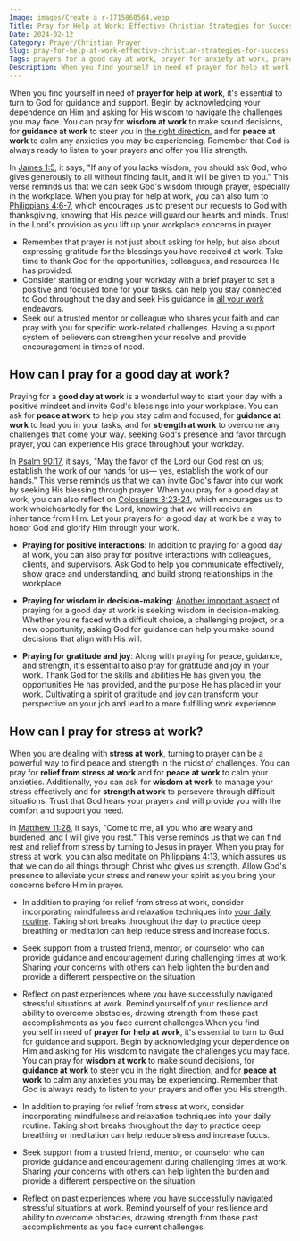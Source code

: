 ```yaml
---
Image: images/Create a r-1715860564.webp
Title: Pray for Help at Work: Effective Christian Strategies for Success
Date: 2024-02-12
Category: Prayer/Christian Prayer
Slug: pray-for-help-at-work-effective-christian-strategies-for-success
Tags: prayers for a good day at work, prayer for anxiety at work, prayer for wisdom at work, prayer for guidance at work, prayer for help at work, prayer for peace at work, prayer for a great day at work, prayer for good day at work, prayers for the workplace, prayer at workplace, short prayer for stress at work, prayer for work guidance, prayer for difficulties at work, prayer for stress at work, prayer, christian prayer
Description: When you find yourself in need of prayer for help at work its essential to turn to God for guidance and support Begin by acknowledging your dependence on Him and asking for His wisdom to navigate the challenges you may face You can pray for wisdom at work to make
---
```


When you find yourself in need of **prayer for help at work**, it's essential to turn to God for guidance and support. Begin by acknowledging your dependence on Him and asking for His wisdom to navigate the challenges you may face. You can pray for **wisdom at work** to make sound decisions, for **guidance at work** to steer you in [the right direction](/powerful-ways-to-pray-for-someone-a-christians-guide-to-intercessory-power), and for **peace at work** to calm any anxieties you may be experiencing. Remember that God is always ready to listen to your prayers and offer you His strength.

In [James 1:5](https://www.bibleref.com/James/1/James-1-5.html), it says, "If any of you lacks wisdom, you should ask God, who gives generously to all without finding fault, and it will be given to you." This verse reminds us that we can seek God's wisdom through prayer, especially in the workplace. When you pray for help at work, you can also turn to [Philippians 4:6-7](https://www.bibleref.com/Philippians/4/Philippians-4-6.html), which encourages us to present our requests to God with thanksgiving, knowing that His peace will guard our hearts and minds. Trust in the Lord's provision as you lift up your workplace concerns in prayer.

- Remember that prayer is not just about asking for help, but also about expressing gratitude for the blessings you have received at work. Take time to thank God for the opportunities, colleagues, and resources He has provided.
- Consider starting or ending your workday with a brief prayer to set a positive and focused tone for your tasks.  can help you stay connected to God throughout the day and seek His guidance in [all your work](/reviving-christian-customs) endeavors.
- Seek out a trusted mentor or colleague who shares your faith and can pray with you for specific work-related challenges. Having a support system of believers can strengthen your resolve and provide encouragement in times of need.

## How can I pray for a good day at work?

Praying for a **good day at work** is a wonderful way to start your day with a positive mindset and invite God's blessings into your workplace. You can ask for **peace at work** to help you stay calm and focused, for **guidance at work** to lead you in your tasks, and for **strength at work** to overcome any challenges that come your way.  seeking God's presence and favor through prayer, you can experience His grace throughout your workday.

In [Psalm 90:17](https://www.bibleref.com/Psalm/90/Psalm-90-17.html), it says, "May the favor of the Lord our God rest on us; establish the work of our hands for us— yes, establish the work of our hands." This verse reminds us that we can invite God's favor into our work by seeking His blessing through prayer. When you pray for a good day at work, you can also reflect on [Colossians 3:23-24](https://www.bibleref.com/Colossians/3/Colossians-3-23.html), which encourages us to work wholeheartedly for the Lord, knowing that we will receive an inheritance from Him. Let your prayers for a good day at work be a way to honor God and glorify Him through your work.

- **Praying for positive interactions**: In addition to praying for a good day at work, you can also pray for positive interactions with colleagues, clients, and supervisors. Ask God to help you communicate effectively, show grace and understanding, and build strong relationships in the workplace.

- **Praying for wisdom in decision-making**: [Another important aspect](/how-to-determine-if-you-are-a-true-christian-essential-signs-to-look-for) of praying for a good day at work is seeking wisdom in decision-making. Whether you're faced with a difficult choice, a challenging project, or a new opportunity, asking God for guidance can help you make sound decisions that align with His will.

- **Praying for gratitude and joy**: Along with praying for peace, guidance, and strength, it's essential to also pray for gratitude and joy in your work. Thank God for the skills and abilities He has given you, the opportunities He has provided, and the purpose He has placed in your work. Cultivating a spirit of gratitude and joy can transform your perspective on your job and lead to a more fulfilling work experience.

## How can I pray for stress at work?

When you are dealing with **stress at work**, turning to prayer can be a powerful way to find peace and strength in the midst of challenges. You can pray for **relief from stress at work** and for **peace at work** to calm your anxieties. Additionally, you can ask for **wisdom at work** to manage your stress effectively and for **strength at work** to persevere through difficult situations. Trust that God hears your prayers and will provide you with the comfort and support you need.

In [Matthew 11:28](https://www.bibleref.com/Matthew/11/Matthew-11-28.html), it says, "Come to me, all you who are weary and burdened, and I will give you rest." This verse reminds us that we can find rest and relief from stress by turning to Jesus in prayer. When you pray for stress at work, you can also meditate on [Philippians 4:13](https://www.bibleref.com/Philippians/4/Philippians-4-13.html), which assures us that we can do all things through Christ who gives us strength. Allow God's presence to alleviate your stress and renew your spirit as you bring your concerns before Him in prayer.

- In addition to praying for relief from stress at work, consider incorporating mindfulness and relaxation techniques into [your daily routine](/ultimate-guide-to-understanding-the-lords-prayer-printable-version). Taking short breaks throughout the day to practice deep breathing or meditation can help reduce stress and increase focus.
- Seek support from a trusted friend, mentor, or counselor who can provide guidance and encouragement during challenging times at work. Sharing your concerns with others can help lighten the burden and provide a different perspective on the situation.
- Reflect on past experiences where you have successfully navigated stressful situations at work. Remind yourself of your resilience and ability to overcome obstacles, drawing strength from those past accomplishments as you face current challenges.When you find yourself in need of **prayer for help at work**, it's essential to turn to God for guidance and support. Begin by acknowledging your dependence on Him and asking for His wisdom to navigate the challenges you may face. You can pray for **wisdom at work** to make sound decisions, for **guidance at work** to steer you in the right direction, and for **peace at work** to calm any anxieties you may be experiencing. Remember that God is always ready to listen to your prayers and offer you His strength.

- In addition to praying for relief from stress at work, consider incorporating mindfulness and relaxation techniques into your daily routine. Taking short breaks throughout the day to practice deep breathing or meditation can help reduce stress and increase focus.
- Seek support from a trusted friend, mentor, or counselor who can provide guidance and encouragement during challenging times at work. Sharing your concerns with others can help lighten the burden and provide a different perspective on the situation.
- Reflect on past experiences where you have successfully navigated stressful situations at work. Remind yourself of your resilience and ability to overcome obstacles, drawing strength from those past accomplishments as you face current challenges.